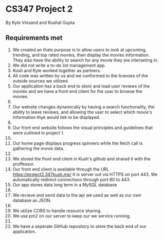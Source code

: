 # CS347 Project 2
By Kyle Vinsand and Kushal Gupta
## Requirements met
1. We created an thats purpose is to allow users to look at upcoming, trending, and top rated movies, then display the movies information. They also have the ability to search for any movie they are interseting in.
2. We did not write a to-do list management app.
3. Kush and Kyle worked together as partners.
4. All code was written by us and we conformed to the licenses of the outside sources we utilized.
5. Our application has a back end to store and load user reviews of the movies and we have a front end client for the user to browse the movies.
6. 
7. Our website changes dynamically by having a search functionality, the ability to leave reviews, and allowing the user to select which movie's information thye would liek to be displayed.
8. 
9. Our front end website follows the visual principles and guidelines that were outlined in project 1.
10. 
11. Our home page displays progress spinners while the fetch call is gathering the movie data.
12. 
13. We stored the front end client  in Kush's github and shared it with the proffessor.
14. Our front end client is available through the URL https://project2.347kush.me/ It is server out via HTTPS on port 443. We automatically redirect connections through port 80 to 443.
15. Our app stores data long term in a MySQL database.
16. 
17. We recieve and send data to the api we used as well as our own database as JSON.
18. 
19. We utilize CORS to handle resource sharing.
20. We use pm2 on our server to keep our we service running.
21. 
22. We have a seperate GitHub repository to store the back end of our application.
